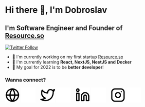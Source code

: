 # Hi there 👋, I'm Dobroslav

## I'm Software Engineer and Founder of [Resource.so][resource]

[![Twitter Follow](https://img.shields.io/twitter/follow/dobroslav_dev?color=1DA1F2&logo=twitter&style=for-the-badge)](https://twitter.com/intent/follow?original_referer=https://github.com/DobroslavR&screen_name=dobroslav_dev)

- 🚀 I'm currently working on my first startup [Resource.so][resource]
- 📕 I'm currently learning **React, NextJS, NestJS and Docker**
- 🤔 My goal for 2022 is to be **better developer**!

### Wanna connect?

[![website](./img/globe-light.svg)](https://dobroslav.dev#gh-light-mode-only)
[![website](./img/globe-dark.svg)](https://dobroslav.dev#gh-dark-mode-only)
&nbsp;&nbsp;
[![website](./img/twitter-light.svg)](https://twitter.com/dobroslav_dev#gh-light-mode-only)
[![website](./img/twitter-dark.svg)](https://twitter.com/dobroslav_dev#gh-dark-mode-only)
&nbsp;&nbsp;
[![website](./img/linkedin-light.svg)](https://linkedin.com/in/dobroslav-radosavljevic#gh-light-mode-only)
[![website](./img/linkedin-dark.svg)](https://linkedin.com/in/dobroslav-radosavljevic#gh-dark-mode-only)
&nbsp;&nbsp;
[![website](./img/instagram-light.svg)](https://instagram.com/dobroslav.radosavljevic#gh-light-mode-only)
[![website](./img/instagram-dark.svg)](https://instagram.com/dobroslav.radosavljevic#gh-dark-mode-only)

[resource]: https://resource.so
